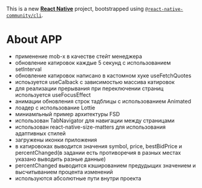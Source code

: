 This is a new [**React Native**](https://reactnative.dev) project, bootstrapped using [`@react-native-community/cli`](https://github.com/react-native-community/cli).

# About APP

- применение mob-x в качестве стейт менеджера
- обновление катировок каждые 5 секунд c использованием setInterval
- обновление катировок написано в кастомном хуке useFetchQuotes
- испоьзуется useCalback с зависимостью массива катировок
- для реализации прерывания при переключении страниц используется useFocusEffect
- анимации обновления строк тадблицы с использованием Animated
- лоадер с использование Lottie
- миниамльный пример архитектуры FSD
- использован TabNavigator для навигации между страницами
- использован react-native-size-matters для использования адаптивных стилей
- загружены иконки приложения
- в катировоках выводится значения symbol, price, bestBidPrice и percentChanged(в задании есть противоречия в разных местах указано выводить разные данные)
- percentChanged выводится кэшированием предудыщих значением и высчитыванием процента изменений
- используются абсолютные пути внутри проекта
